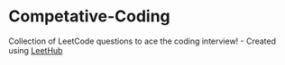 # Competative-Coding
Collection of LeetCode questions to ace the coding interview! - Created using [LeetHub](https://github.com/QasimWani/LeetHub)

